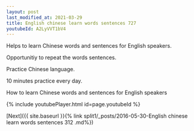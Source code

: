 ```yaml
---
layout: post
last_modified_at: 2021-03-29
title: English chinese learn words sentences 727 
youtubeId: A2LyVVT1bV4
---
```

 
 
Helps to learn Chinese words and sentences for English speakers.

Opportunitiy to repeat the words sentences. 

Practice Chinese language. 
 
10 minutes practice every day. 
 
How to learn Chinese words and sentences for English speakers 
 
{% include youtubePlayer.html id=page.youtubeId %}
 
 
[Next]({{ site.baseurl }}{% link  split1/_posts/2016-05-30-English chinese learn words sentences 312 .md%})
 
